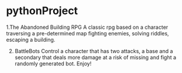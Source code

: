 # pythonProject
1.The Abandoned Building RPG
A classic rpg based on a character traversing a pre-determined map fighting enemies, solving riddles, escaping a building.

2. BattleBots
Control a character that has two attacks, a base and a secondary that deals more damage at a risk of missing and fight a randomly generated bot.
Enjoy!
